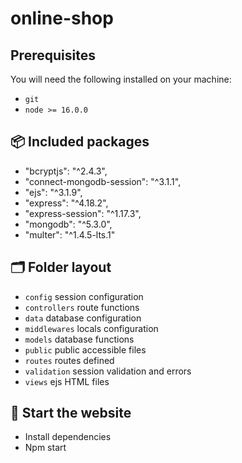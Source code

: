 # online-shop
## Prerequisites

You will need the following installed on your machine:

- `git`
- `node >= 16.0.0`

## 📦 Included packages

- "bcryptjs": "^2.4.3",
- "connect-mongodb-session": "^3.1.1",
- "ejs": "^3.1.9",
- "express": "^4.18.2",
- "express-session": "^1.17.3",
- "mongodb": "^5.3.0",
- "multer": "^1.4.5-lts.1"

## 🗂 Folder layout

- `config` session configuration
- `controllers` route functions
- `data` database configuration
- `middlewares` locals configuration
- `models` database functions
- `public` public accessible files
- `routes` routes defined
- `validation` session validation and errors
- `views` ejs HTML files

## 🏁 Start the website

- Install dependencies
- Npm start
